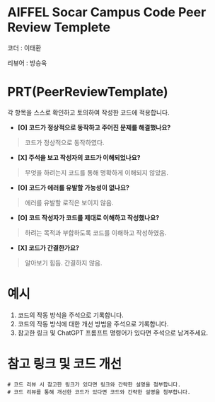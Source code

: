 # AIFFEL Socar Campus Code Peer Review Templete

코더 : 이태환

리뷰어 : 방승욱

# PRT(PeerReviewTemplate)

각 항목을 스스로 확인하고 토의하여 작성한 코드에 적용합니다.

- **[O] 코드가 정상적으로 동작하고 주어진 문제를 해결했나요?**

> 코드가 정상적으로 동작하였다.

- **[X] 주석을 보고 작성자의 코드가 이해되었나요?**

> 무엇을 하려는지 코드를 통해 명확하게 이해되지 않았음.

- **[O] 코드가 에러를 유발할 가능성이 없나요?**

> 에러를 유발할 로직은 보이지 않음.

- **[O] 코드 작성자가 코드를 제대로 이해하고 작성했나요?**

> 하려는 목적과 부합하도록 코드를 이해하고 작성하였음.

- **[X] 코드가 간결한가요?**

> 알아보기 힘듬. 간결하지 않음.

# 예시

1. 코드의 작동 방식을 주석으로 기록합니다.
2. 코드의 작동 방식에 대한 개선 방법을 주석으로 기록합니다.
3. 참고한 링크 및 ChatGPT 프롬프트 명령어가 있다면 주석으로 남겨주세요.

# 참고 링크 및 코드 개선

```
# 코드 리뷰 시 참고한 링크가 있다면 링크와 간략한 설명을 첨부합니다.
# 코드 리뷰를 통해 개선한 코드가 있다면 코드와 간략한 설명을 첨부합니다.
```